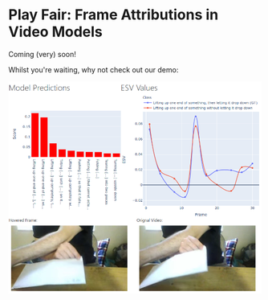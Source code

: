 # Play Fair: Frame Attributions in Video Models
Coming (very) soon!

Whilst you're waiting, why not check out our demo:

[![ESV dashboard screenhot](docs/media/dashboard.png)](http://play-fair.uksouth.cloudapp.azure.com/)
